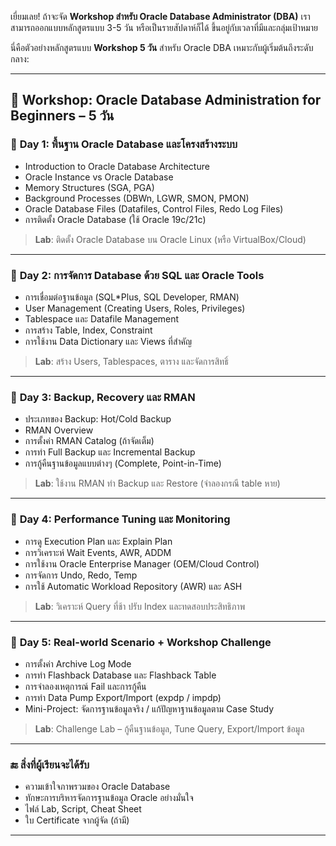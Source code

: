 เยี่ยมเลย! ถ้าจะจัด **Workshop สำหรับ Oracle Database Administrator (DBA)** เราสามารถออกแบบหลักสูตรแบบ 3-5 วัน หรือเป็นรายสัปดาห์ก็ได้ ขึ้นอยู่กับเวลาที่มีและกลุ่มเป้าหมาย

นี่คือตัวอย่างหลักสูตรแบบ **Workshop 5 วัน** สำหรับ Oracle DBA เหมาะกับผู้เริ่มต้นถึงระดับกลาง:

---

## 🔧 **Workshop: Oracle Database Administration for Beginners – 5 วัน**

### 📅 **Day 1: พื้นฐาน Oracle Database และโครงสร้างระบบ**
- Introduction to Oracle Database Architecture  
- Oracle Instance vs Oracle Database  
- Memory Structures (SGA, PGA)  
- Background Processes (DBWn, LGWR, SMON, PMON)  
- Oracle Database Files (Datafiles, Control Files, Redo Log Files)  
- การติดตั้ง Oracle Database (ใช้ Oracle 19c/21c)

> **Lab**: ติดตั้ง Oracle Database บน Oracle Linux (หรือ VirtualBox/Cloud)

---

### 📅 **Day 2: การจัดการ Database ด้วย SQL และ Oracle Tools**
- การเชื่อมต่อฐานข้อมูล (SQL*Plus, SQL Developer, RMAN)  
- User Management (Creating Users, Roles, Privileges)  
- Tablespace และ Datafile Management  
- การสร้าง Table, Index, Constraint  
- การใช้งาน Data Dictionary และ Views ที่สำคัญ

> **Lab**: สร้าง Users, Tablespaces, ตาราง และจัดการสิทธิ์

---

### 📅 **Day 3: Backup, Recovery และ RMAN**
- ประเภทของ Backup: Hot/Cold Backup  
- RMAN Overview  
- การตั้งค่า RMAN Catalog (ถ้าจัดเต็ม)  
- การทำ Full Backup และ Incremental Backup  
- การกู้คืนฐานข้อมูลแบบต่างๆ (Complete, Point-in-Time)

> **Lab**: ใช้งาน RMAN ทำ Backup และ Restore (จำลองกรณี table หาย)

---

### 📅 **Day 4: Performance Tuning และ Monitoring**
- การดู Execution Plan และ Explain Plan  
- การวิเคราะห์ Wait Events, AWR, ADDM  
- การใช้งาน Oracle Enterprise Manager (OEM/Cloud Control)  
- การจัดการ Undo, Redo, Temp  
- การใช้ Automatic Workload Repository (AWR) และ ASH

> **Lab**: วิเคราะห์ Query ที่ช้า ปรับ Index และทดสอบประสิทธิภาพ

---

### 📅 **Day 5: Real-world Scenario + Workshop Challenge**
- การตั้งค่า Archive Log Mode  
- การทำ Flashback Database และ Flashback Table  
- การจำลองเหตุการณ์ Fail และการกู้คืน  
- การทำ Data Pump Export/Import (expdp / impdp)  
- Mini-Project: จัดการฐานข้อมูลจริง / แก้ปัญหาฐานข้อมูลตาม Case Study

> **Lab**: Challenge Lab – กู้คืนฐานข้อมูล, Tune Query, Export/Import ข้อมูล

---

### 🔚 สิ่งที่ผู้เรียนจะได้รับ
- ความเข้าใจภาพรวมของ Oracle Database  
- ทักษะการบริหารจัดการฐานข้อมูล Oracle อย่างมั่นใจ  
- ไฟล์ Lab, Script, Cheat Sheet  
- ใบ Certificate จากผู้จัด (ถ้ามี)

---
